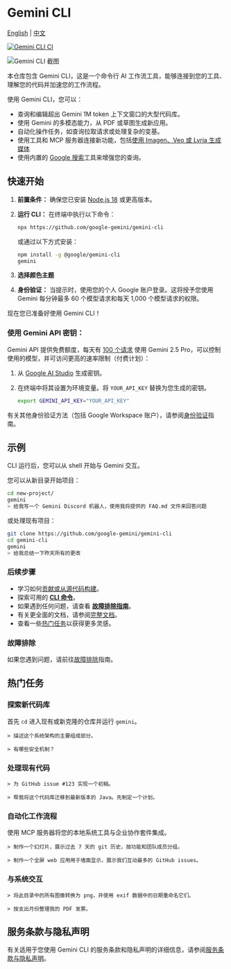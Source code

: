 # Gemini CLI

[English](./README.md) | [中文](./README.zh.md)

[![Gemini CLI CI](https://github.com/google-gemini/gemini-cli/actions/workflows/ci.yml/badge.svg)](https://github.com/google-gemini/gemini-cli/actions/workflows/ci.yml)

![Gemini CLI 截图](./docs/assets/gemini-screenshot.png)

本仓库包含 Gemini CLI，这是一个命令行 AI 工作流工具，能够连接到您的工具、理解您的代码并加速您的工作流程。

使用 Gemini CLI，您可以：

- 查询和编辑超出 Gemini 1M token 上下文窗口的大型代码库。
- 使用 Gemini 的多模态能力，从 PDF 或草图生成新应用。
- 自动化操作任务，如查询拉取请求或处理复杂的变基。
- 使用工具和 MCP 服务器连接新功能，包括[使用 Imagen、Veo 或 Lyria 生成媒体](https://github.com/GoogleCloudPlatform/vertex-ai-creative-studio/tree/main/experiments/mcp-genmedia)
- 使用内置的 [Google 搜索](https://ai.google.dev/gemini-api/docs/grounding)工具来增强您的查询。

## 快速开始

1. **前置条件：** 确保您已安装 [Node.js 18](https://nodejs.org/en/download) 或更高版本。
2. **运行 CLI：** 在终端中执行以下命令：

   ```bash
   npx https://github.com/google-gemini/gemini-cli
   ```

   或通过以下方式安装：

   ```bash
   npm install -g @google/gemini-cli
   gemini
   ```

3. **选择颜色主题**
4. **身份验证：** 当提示时，使用您的个人 Google 账户登录。这将授予您使用 Gemini 每分钟最多 60 个模型请求和每天 1,000 个模型请求的权限。

现在您已准备好使用 Gemini CLI！

### 使用 Gemini API 密钥：

Gemini API 提供免费额度，每天有 [100 个请求](https://ai.google.dev/gemini-api/docs/rate-limits#free-tier) 使用 Gemini 2.5 Pro，可以控制使用的模型，并可访问更高的速率限制（付费计划）：

1. 从 [Google AI Studio](https://aistudio.google.com/apikey) 生成密钥。
2. 在终端中将其设置为环境变量。将 `YOUR_API_KEY` 替换为您生成的密钥。

   ```bash
   export GEMINI_API_KEY="YOUR_API_KEY"
   ```

有关其他身份验证方法（包括 Google Workspace 账户），请参阅[身份验证](./docs/cli/authentication.md)指南。

## 示例

CLI 运行后，您可以从 shell 开始与 Gemini 交互。

您可以从新目录开始项目：

```sh
cd new-project/
gemini
> 给我写一个 Gemini Discord 机器人，使用我将提供的 FAQ.md 文件来回答问题
```

或处理现有项目：

```sh
git clone https://github.com/google-gemini/gemini-cli
cd gemini-cli
gemini
> 给我总结一下昨天所有的更改
```

### 后续步骤

- 学习如何[贡献或从源代码构建](./CONTRIBUTING.md)。
- 探索可用的 **[CLI 命令](./docs/cli/commands.md)**。
- 如果遇到任何问题，请查看 **[故障排除指南](./docs/troubleshooting.md)**。
- 有关更全面的文档，请参阅[完整文档](./docs/index.md)。
- 查看一些[热门任务](#热门任务)以获得更多灵感。

### 故障排除

如果您遇到问题，请前往[故障排除](docs/troubleshooting.md)指南。

## 热门任务

### 探索新代码库

首先 `cd` 进入现有或新克隆的仓库并运行 `gemini`。

```text
> 描述这个系统架构的主要组成部分。
```

```text
> 有哪些安全机制？
```

### 处理现有代码

```text
> 为 GitHub issue #123 实现一个初稿。
```

```text
> 帮我将这个代码库迁移到最新版本的 Java。先制定一个计划。
```

### 自动化工作流程

使用 MCP 服务器将您的本地系统工具与企业协作套件集成。

```text
> 制作一个幻灯片，展示过去 7 天的 git 历史，按功能和团队成员分组。
```

```text
> 制作一个全屏 web 应用用于墙面显示，展示我们互动最多的 GitHub issues。
```

### 与系统交互

```text
> 将此目录中的所有图像转换为 png，并使用 exif 数据中的日期重命名它们。
```

```text
> 按支出月份整理我的 PDF 发票。
```

## 服务条款与隐私声明

有关适用于您使用 Gemini CLI 的服务条款和隐私声明的详细信息，请参阅[服务条款与隐私声明](./docs/tos-privacy.md)。
